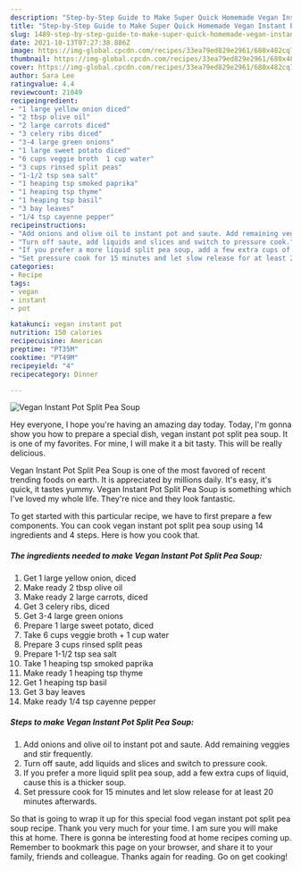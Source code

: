 ```yaml
---
description: "Step-by-Step Guide to Make Super Quick Homemade Vegan Instant Pot Split Pea Soup"
title: "Step-by-Step Guide to Make Super Quick Homemade Vegan Instant Pot Split Pea Soup"
slug: 1489-step-by-step-guide-to-make-super-quick-homemade-vegan-instant-pot-split-pea-soup
date: 2021-10-13T07:27:38.886Z
image: https://img-global.cpcdn.com/recipes/33ea79ed829e2961/680x482cq70/vegan-instant-pot-split-pea-soup-recipe-main-photo.jpg
thumbnail: https://img-global.cpcdn.com/recipes/33ea79ed829e2961/680x482cq70/vegan-instant-pot-split-pea-soup-recipe-main-photo.jpg
cover: https://img-global.cpcdn.com/recipes/33ea79ed829e2961/680x482cq70/vegan-instant-pot-split-pea-soup-recipe-main-photo.jpg
author: Sara Lee
ratingvalue: 4.4
reviewcount: 21049
recipeingredient:
- "1 large yellow onion diced"
- "2 tbsp olive oil"
- "2 large carrots diced"
- "3 celery ribs diced"
- "3-4 large green onions"
- "1 large sweet potato diced"
- "6 cups veggie broth  1 cup water"
- "3 cups rinsed split peas"
- "1-1/2 tsp sea salt"
- "1 heaping tsp smoked paprika"
- "1 heaping tsp thyme"
- "1 heaping tsp basil"
- "3 bay leaves"
- "1/4 tsp cayenne pepper"
recipeinstructions:
- "Add onions and olive oil to instant pot and saute. Add remaining veggies and stir frequently."
- "Turn off saute, add liquids and slices and switch to pressure cook."
- "If you prefer a more liquid split pea soup, add a few extra cups of liquid, cause this is a thicker soup."
- "Set pressure cook for 15 minutes and let slow release for at least 20 minutes afterwards."
categories:
- Recipe
tags:
- vegan
- instant
- pot

katakunci: vegan instant pot 
nutrition: 150 calories
recipecuisine: American
preptime: "PT35M"
cooktime: "PT49M"
recipeyield: "4"
recipecategory: Dinner

---
```



![Vegan Instant Pot Split Pea Soup](https://img-global.cpcdn.com/recipes/33ea79ed829e2961/680x482cq70/vegan-instant-pot-split-pea-soup-recipe-main-photo.jpg)

Hey everyone, I hope you're having an amazing day today. Today, I'm gonna show you how to prepare a special dish, vegan instant pot split pea soup. It is one of my favorites. For mine, I will make it a bit tasty. This will be really delicious.

Vegan Instant Pot Split Pea Soup is one of the most favored of recent trending foods on earth. It is appreciated by millions daily. It's easy, it's quick, it tastes yummy. Vegan Instant Pot Split Pea Soup is something which I've loved my whole life. They're nice and they look fantastic.




To get started with this particular recipe, we have to first prepare a few components. You can cook vegan instant pot split pea soup using 14 ingredients and 4 steps. Here is how you cook that.

<!--inarticleads1-->

##### The ingredients needed to make Vegan Instant Pot Split Pea Soup:

1. Get 1 large yellow onion, diced
1. Make ready 2 tbsp olive oil
1. Make ready 2 large carrots, diced
1. Get 3 celery ribs, diced
1. Get 3-4 large green onions
1. Prepare 1 large sweet potato, diced
1. Take 6 cups veggie broth + 1 cup water
1. Prepare 3 cups rinsed split peas
1. Prepare 1-1/2 tsp sea salt
1. Take 1 heaping tsp smoked paprika
1. Make ready 1 heaping tsp thyme
1. Get 1 heaping tsp basil
1. Get 3 bay leaves
1. Make ready 1/4 tsp cayenne pepper




<!--inarticleads2-->

##### Steps to make Vegan Instant Pot Split Pea Soup:

1. Add onions and olive oil to instant pot and saute. Add remaining veggies and stir frequently.
1. Turn off saute, add liquids and slices and switch to pressure cook.
1. If you prefer a more liquid split pea soup, add a few extra cups of liquid, cause this is a thicker soup.
1. Set pressure cook for 15 minutes and let slow release for at least 20 minutes afterwards.




So that is going to wrap it up for this special food vegan instant pot split pea soup recipe. Thank you very much for your time. I am sure you will make this at home. There is gonna be interesting food at home recipes coming up. Remember to bookmark this page on your browser, and share it to your family, friends and colleague. Thanks again for reading. Go on get cooking!
